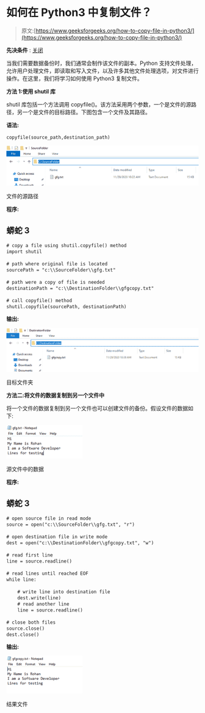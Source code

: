 # 如何在 Python3 中复制文件？

> 原文:[https://www.geeksforgeeks.org/how-to-copy-file-in-python3/](https://www.geeksforgeeks.org/how-to-copy-file-in-python3/)

**先决条件** : [关闭](https://www.geeksforgeeks.org/python-shutil-copy2-method/#:~:text=Shutil%20module%20in%20Python%20provides,removal%20of%20files%20and%20directories.)

当我们需要数据备份时，我们通常会制作该文件的副本。Python 支持文件处理，允许用户处理文件，即读取和写入文件，以及许多其他文件处理选项，对文件进行操作。在这里，我们将学习如何使用 Python3 复制文件。

**方法 1:使用 shutil 库**

shutil 库包括一个方法调用 copyfile()。该方法采用两个参数，一个是文件的源路径，另一个是文件的目标路径。下图包含一个文件及其路径。

**语法:**

```
copyfile(source_path,destination_path)
```

![](img/e843e85fcab8ae3581c4354ca3d45227.png)

文件的源路径

**程序:**

## 蟒蛇 3

```
# copy a file using shutil.copyfile() method
import shutil

# path where original file is located
sourcePath = "c:\\SourceFolder\\gfg.txt"

# path were a copy of file is needed
destinationPath = "c:\\DestinationFolder\\gfgcopy.txt"

# call copyfile() method
shutil.copyfile(sourcePath, destinationPath)
```

**输出:**

![](img/930478de58e4c177842b5470355af9f7.png)

目标文件夹

**方法二:将文件的数据复制到另一个文件中**

将一个文件的数据复制到另一个文件也可以创建文件的备份。假设文件的数据如下:

![](img/7aff75a89288184c62890c0ebe0d1283.png)

源文件中的数据

**程序:**

## 蟒蛇 3

```
# open source file in read mode
source = open("c:\\SourceFolder\\gfg.txt", "r")

# open destination file in write mode
dest = open("c:\\DestinationFolder\\gfgcopy.txt", "w")

# read first line
line = source.readline()

# read lines until reached EOF
while line:

    # write line into destination file
    dest.write(line)
    # read another line
    line = source.readline()

# close both files
source.close()
dest.close()
```

**输出:**

![](img/c576885e72f67fb36d589479526549e1.png)

结果文件